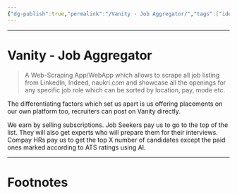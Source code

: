 ```yaml
---
{"dg-publish":true,"permalink":"/Vanity - Job Aggregator/","tags":["idea","coding"]}
---
```



---
# Vanity - Job Aggregator
> A Web-Scraping App/WebApp which allows to scrape all job listing from LinkedIn, Indeed, naukri.com and showcase all the openings for any specific job role which can be sorted by location, pay, mode etc.

The differentiating factors which set us apart is us offering placements on our own platform too, recruiters can post on Vanity directly.

We earn by selling subscriptions.
Job Seekers pay us to go to the top of the list. They will also get experts who will prepare them for their interviews.
Compay HRs pay us to get the top X number of candidates except the paid ones marked according to ATS ratings using AI.

---
# Footnotes